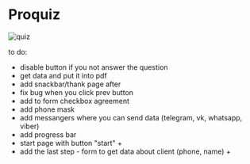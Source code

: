 # Proquiz


![quiz](https://user-images.githubusercontent.com/63544167/182427640-d089f0d6-0ac7-4351-a3b7-32001eccc8de.png)


to do:
-  disable button if you not answer the question
-  get data and put it into pdf
-  add snackbar/thank page after 
-  fix bug when you click prev button
-  add to form checkbox agreement
-  add phone mask
-  add messangers where you can send data (telegram, vk, whatsapp, viber)
-  add progress bar
-  start page with button "start" +
-  add the last step - form to get data about client (phone, name) +
